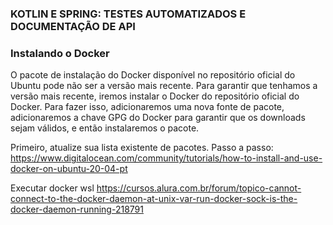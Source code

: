 ### KOTLIN E SPRING: TESTES AUTOMATIZADOS E DOCUMENTAÇÃO DE API


### Instalando o Docker

O pacote de instalação do Docker disponível no repositório oficial do Ubuntu pode não ser a versão mais recente. Para garantir que tenhamos a versão mais recente, iremos instalar o Docker do repositório oficial do Docker. Para fazer isso, adicionaremos uma nova fonte de pacote, adicionaremos a chave GPG do Docker para garantir que os downloads sejam válidos, e então instalaremos o pacote.

Primeiro, atualize sua lista existente de pacotes. Passo a passo: https://www.digitalocean.com/community/tutorials/how-to-install-and-use-docker-on-ubuntu-20-04-pt

Executar docker wsl 
https://cursos.alura.com.br/forum/topico-cannot-connect-to-the-docker-daemon-at-unix-var-run-docker-sock-is-the-docker-daemon-running-218791

